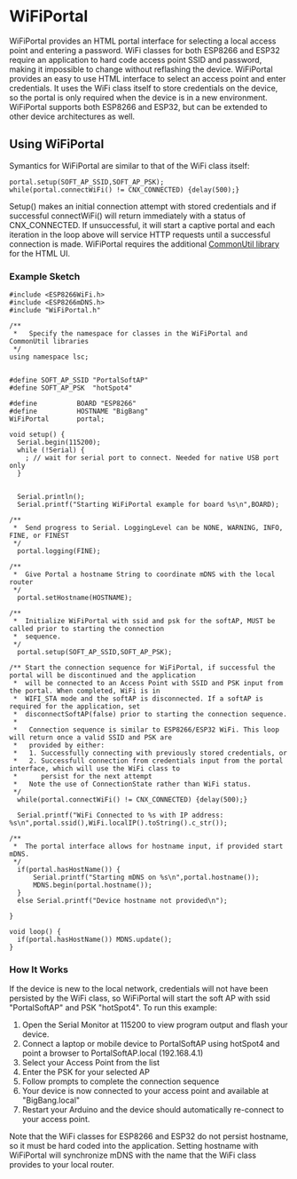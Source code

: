 # WiFiPortal
 WiFiPortal provides an HTML portal interface for selecting a local access point and entering a password. WiFi classes for both ESP8266 and ESP32 require  an application to hard code access point SSID and password, making it impossible to change without reflashing the device. WiFiPortal provides an easy to use HTML interface to select an access point and enter credentials. It uses the WiFi class itself to store credentials on the device, so the portal is only required when the device is in a new environment. WiFiPortal supports both ESP8266 and ESP32, but can be extended to other device architectures as well.
## Using WiFiPortal ##
Symantics for WiFiPortal are similar to that of the WiFi class itself:

```
portal.setup(SOFT_AP_SSID,SOFT_AP_PSK);
while(portal.connectWiFi() != CNX_CONNECTED) {delay(500);}
```
Setup() makes an initial connection attempt with stored credentials and if successful connectWiFi() will return immediately with a status of CNX_CONNECTED. If unsuccessful, it will start a captive portal and each iteration in the loop above will service HTTP requests until a successful connection is made.
WiFiPortal requires the additional [CommonUtil library](https://github.com/dltoth/CommonUtil/) for the HTML UI. <br>
### Example Sketch ###

```
#include <ESP8266WiFi.h>
#include <ESP8266mDNS.h>
#include "WiFiPortal.h"

/**
 *   Specify the namespace for classes in the WiFiPortal and CommonUtil libraries
 */
using namespace lsc;


#define SOFT_AP_SSID "PortalSoftAP"
#define SOFT_AP_PSK  "hotSpot4"

#define          BOARD "ESP8266"
#define          HOSTNAME "BigBang"
WiFiPortal       portal;
 
void setup() {
  Serial.begin(115200);
  while (!Serial) {
    ; // wait for serial port to connect. Needed for native USB port only
  }


  Serial.println();
  Serial.printf("Starting WiFiPortal example for board %s\n",BOARD);
  
/**
 *  Send progress to Serial. LoggingLevel can be NONE, WARNING, INFO, FINE, or FINEST
 */
  portal.logging(FINE);

/**
 *  Give Portal a hostname String to coordinate mDNS with the local router
 */
  portal.setHostname(HOSTNAME);

/**
 *  Initialize WiFiPortal with ssid and psk for the softAP, MUST be called prior to starting the connection 
 *  sequence.
 */
  portal.setup(SOFT_AP_SSID,SOFT_AP_PSK);
  
/** Start the connection sequence for WiFiPortal, if successful the portal will be discontinued and the application 
 *  will be connected to an Access Point with SSID and PSK input from the portal. When completed, WiFi is in 
 *  WIFI_STA mode and the softAP is disconnected. If a softAP is required for the application, set 
 *  disconnectSoftAP(false) prior to starting the connection sequence. 
 *   
 *   Connection sequence is similar to ESP8266/ESP32 WiFi. This loop will return once a valid SSID and PSK are 
 *   provided by either:
 *   1. Successfully connecting with previously stored credentials, or
 *   2. Successfull connection from credentials input from the portal interface, which will use the WiFi class to 
 *      persist for the next attempt
 *   Note the use of ConnectionState rather than WiFi status.
 */
  while(portal.connectWiFi() != CNX_CONNECTED) {delay(500);}
  
  Serial.printf("WiFi Connected to %s with IP address: %s\n",portal.ssid(),WiFi.localIP().toString().c_str());  

/** 
 *  The portal interface allows for hostname input, if provided start mDNS.
 */
  if(portal.hasHostName()) {
      Serial.printf("Starting mDNS on %s\n",portal.hostname());
      MDNS.begin(portal.hostname());
  }
  else Serial.printf("Device hostname not provided\n");
  
}

void loop() {
  if(portal.hasHostName()) MDNS.update();
}
```

### How It Works ###
 If the device is new to the local network, credentials will not have been persisted by the WiFi class, so WiFiPortal will start the soft AP with ssid "PortalSoftAP" and PSK "hotSpot4". To run this example:
 1. Open the Serial Monitor at 115200 to view program output and flash your device.
 2. Connect a laptop or mobile device to PortalSoftAP using hotSpot4 and point a browser to PortalSoftAP.local (192.168.4.1)
 3. Select your Access Point from the list
 4. Enter the PSK for your selected AP 
 5. Follow prompts to complete the connection sequence
 6. Your device is now connected to your access point and available at "BigBang.local"
 7. Restart your Arduino and the device should automatically re-connect to your access point.<br>

Note that the WiFi classes for ESP8266 and ESP32 do not persist hostname, so it must be hard coded into the application. Setting hostname with WiFiPortal will synchronize mDNS with the name that the WiFi class provides to your local router.
 

